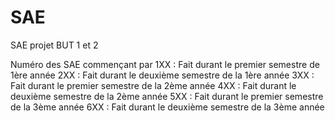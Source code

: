 # SAE
SAE projet BUT 1 et 2

Numéro des SAE commençant par 
1XX : Fait durant le premier semestre de 1ère année
2XX : Fait durant le deuxième semestre de la 1ère année
3XX : Fait durant le premier semestre de la 2ème année
4XX : Fait durant le deuxième semestre de la 2ème année
5XX : Fait durant le premier semestre de la 3ème année
6XX : Fait durant le deuxième semestre de la 3ème année

